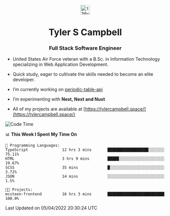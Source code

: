 <p align="center">
<a href="https://www.linkedin.com/in/t36campbell" target="blank"><img align="center" src="https://ik.imagekit.io/t36campbell/Portfolio/linkedin.png.original_m8bbGgPh6.png" alt="t36campbell" height="30" width="30" /></a>
</p>
<h1 align="center">Tyler S Campbell</h1>
<h3 align="center">Full Stack Software Engineer</h3>

* United States Air Force veteran with a B.Sc. in Information Technology specializing in Web Application Development. 

* Quick study, eager to cultivate the skills needed to become an elite developer.

* I’m currently working on [periodic-table-api](https://github.com/t36campbell/periodic-table-api)

* I’m experimenting with **Nest, Next and Nuxt**

* All of my projects are available at [https://tylercampbell.space/](https://tylercampbell.space/)

<!--START_SECTION:waka-->
![Code Time](http://img.shields.io/badge/Code%20Time-1%2C547%20hrs%2030%20mins-blue)

📊 **This Week I Spent My Time On** 

```text
💬 Programming Languages: 
TypeScript               12 hrs 3 mins       ██████████████████░░░░░░░   75.11% 
HTML                     3 hrs 9 mins        █████░░░░░░░░░░░░░░░░░░░░   19.67% 
SCSS                     35 mins             █░░░░░░░░░░░░░░░░░░░░░░░░   3.72% 
JSON                     14 mins             ░░░░░░░░░░░░░░░░░░░░░░░░░   1.5%

🐱‍💻 Projects: 
mcsteen-frontend         16 hrs 3 mins       █████████████████████████   100.0%

```


 Last Updated on 05/04/2022 20:30:24 UTC
<!--END_SECTION:waka-->
